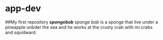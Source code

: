 # app-dev
##My first repository
***spongebob***
*sponge bob* is a sponge that live  under a pineapple unbder the sea and he works at the crusty crab with mr.crabs and squidward.

